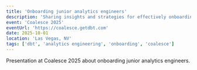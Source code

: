 ```yaml
---
title: 'Onboarding junior analytics engineers'
description: 'Sharing insights and strategies for effectively onboarding junior analytics engineers.'
event: 'Coalesce 2025'
eventUrl: 'https://coalesce.getdbt.com'
date: 2025-10-01
location: 'Las Vegas, NV'
tags: ['dbt', 'analytics engineering', 'onboarding', 'coalesce']
---
```


Presentation at Coalesce 2025 about onboarding junior analytics engineers.
